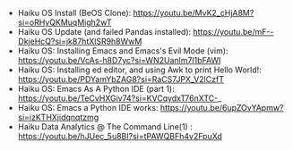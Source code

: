 * Haiku OS Install (BeOS Clone): 
https://youtu.be/MvK2_cHjA8M?si=oRHyQKMuqMigh2wT
* Haiku OS Update (and failed Pandas installed): 
https://youtu.be/mF--DkjeHcQ?si=jk87htXlSR9h8WwM
* Haiku OS: Installing Emacs and Emacs's Evil Mode (vim): 
https://youtu.be/VcAs-h8D7yc?si=WN2Uanlm7I1bFAWl
* Haiku OS: Installing ed editor, and using Awk to print Hello World!: 
https://youtu.be/PDYamYbZAG8?si=RaCS7JPX_V2lCzfT
* Haiku OS: Emacs As A Python IDE (part 1):
https://youtu.be/TeCvHXGiv74?si=KVCqydxT76nXTC-_
* Haiku OS: Emacs a Python IDE works:
https://youtu.be/6upZOvYApmw?si=izKTHXjidqnqtzmg
* Haiku Data Analytics @ The Command Line(1) :
https://youtu.be/hJUec_5u8BI?si=tPAWQBFh4v2FpuXd
